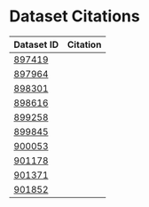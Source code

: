 # Dataset Citations

| Dataset ID       | Citation |
| ------------- |:-------------:| 
|[897419](http://ws.pangaea.de/oai/provider?verb=GetRecord&identifier=oai:pangaea.de:doi:10.1594/PANGAEA.897419&metadataPrefix=pan_md)||
|[897964](http://ws.pangaea.de/oai/provider?verb=GetRecord&identifier=oai:pangaea.de:doi:10.1594/PANGAEA.897964&metadataPrefix=pan_md)||
|[898301](http://ws.pangaea.de/oai/provider?verb=GetRecord&identifier=oai:pangaea.de:doi:10.1594/PANGAEA.898301&metadataPrefix=pan_md)||
|[898616](http://ws.pangaea.de/oai/provider?verb=GetRecord&identifier=oai:pangaea.de:doi:10.1594/PANGAEA.898616&metadataPrefix=pan_md)||
|[899258](http://ws.pangaea.de/oai/provider?verb=GetRecord&identifier=oai:pangaea.de:doi:10.1594/PANGAEA.899258&metadataPrefix=pan_md)||
|[899845](http://ws.pangaea.de/oai/provider?verb=GetRecord&identifier=oai:pangaea.de:doi:10.1594/PANGAEA.899845&metadataPrefix=pan_md)||
|[900053](http://ws.pangaea.de/oai/provider?verb=GetRecord&identifier=oai:pangaea.de:doi:10.1594/PANGAEA.900053&metadataPrefix=pan_md)||
|[901178](http://ws.pangaea.de/oai/provider?verb=GetRecord&identifier=oai:pangaea.de:doi:10.1594/PANGAEA.901178&metadataPrefix=pan_md)||
|[901371](http://ws.pangaea.de/oai/provider?verb=GetRecord&identifier=oai:pangaea.de:doi:10.1594/PANGAEA.901371&metadataPrefix=pan_md)||
|[901852](http://ws.pangaea.de/oai/provider?verb=GetRecord&identifier=oai:pangaea.de:doi:10.1594/PANGAEA.901852&metadataPrefix=pan_md)||
